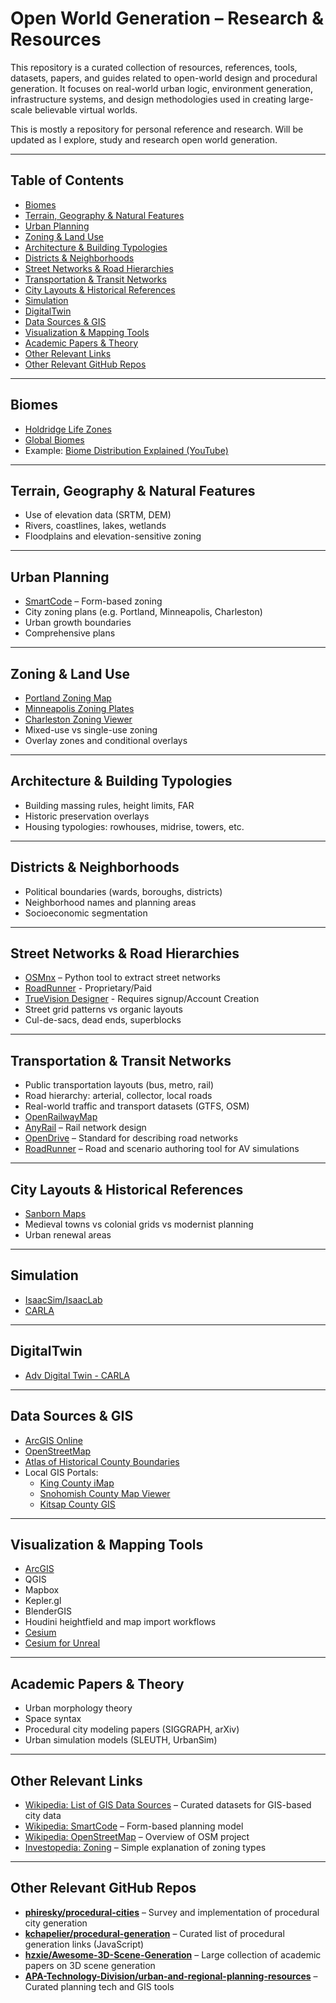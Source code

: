 # Open World Generation – Research & Resources

This repository is a curated collection of resources, references, tools, datasets, papers, and guides related to open-world design and procedural generation. It focuses on real-world urban logic, environment generation, infrastructure systems, and design methodologies used in creating large-scale believable virtual worlds.

This is mostly a repository for personal reference and research. Will be updated as I explore, study and research open world generation.

---

## Table of Contents

- [Biomes](#biomes)
- [Terrain, Geography & Natural Features](#terrain-geography--natural-features)
- [Urban Planning](#urban-planning)
- [Zoning & Land Use](#zoning--land-use)
- [Architecture & Building Typologies](#architecture--building-typologies)
- [Districts & Neighborhoods](#districts--neighborhoods)
- [Street Networks & Road Hierarchies](#street-networks--road-hierarchies)
- [Transportation & Transit Networks](#transportation--transit-networks)
- [City Layouts & Historical References](#city-layouts--historical-references)
- [Simulation](#simulation)
- [DigitalTwin](#digital-twin)
- [Data Sources & GIS](#data-sources--gis)
- [Visualization & Mapping Tools](#visualization--mapping-tools)
- [Academic Papers & Theory](#academic-papers--theory)
- [Other Relevant Links](#other-relevant-links)
- [Other Relevant GitHub Repos](#other-relevant-github-repos)

---

## Biomes

- [Holdridge Life Zones](https://en.wikipedia.org/wiki/Holdridge_life_zones)  
- [Global Biomes](Images/GlobalBiomes.jpg)  
- Example: [Biome Distribution Explained (YouTube)](https://youtu.be/o_AfNcjlOgU)

---

## Terrain, Geography & Natural Features

- Use of elevation data (SRTM, DEM)
- Rivers, coastlines, lakes, wetlands
- Floodplains and elevation-sensitive zoning

---

## Urban Planning

- [SmartCode](https://en.wikipedia.org/wiki/SmartCode) – Form-based zoning  
- City zoning plans (e.g. Portland, Minneapolis, Charleston)
- Urban growth boundaries
- Comprehensive plans

---

## Zoning & Land Use

- [Portland Zoning Map](https://www.portland.gov/bps/planning/zoning-and-comprehensive-plan-maps)  
- [Minneapolis Zoning Plates](https://www.minneapolismn.gov/business-services/planning-zoning/zoning-maps/)  
- [Charleston Zoning Viewer](https://gis.charleston-sc.gov/interactive/zoning/)  
- Mixed-use vs single-use zoning
- Overlay zones and conditional overlays

---

## Architecture & Building Typologies

- Building massing rules, height limits, FAR
- Historic preservation overlays
- Housing typologies: rowhouses, midrise, towers, etc.

---

## Districts & Neighborhoods

- Political boundaries (wards, boroughs, districts)
- Neighborhood names and planning areas
- Socioeconomic segmentation

---

## Street Networks & Road Hierarchies

- [OSMnx](https://arxiv.org/abs/1611.01890) – Python tool to extract street networks  
- [RoadRunner](https://www.mathworks.com/products/roadrunner.html) - Proprietary/Paid
- [TrueVision Designer](https://github.com/truevisionai/designer) - Requires signup/Account Creation
- Street grid patterns vs organic layouts
- Cul-de-sacs, dead ends, superblocks

---

## Transportation & Transit Networks

- Public transportation layouts (bus, metro, rail)
- Road hierarchy: arterial, collector, local roads
- Real-world traffic and transport datasets (GTFS, OSM)
- [OpenRailwayMap](https://openrailwaymap.org)
- [AnyRail](https://www.anyrail.com/) – Rail network design
- [OpenDrive](https://www.asam.net/standards/detail/opendrive/) – Standard for describing road networks
- [RoadRunner](https://www.mathworks.com/products/roadrunner.html) – Road and scenario authoring tool for AV simulations

---

## City Layouts & Historical References

- [Sanborn Maps](https://en.wikipedia.org/wiki/Sanborn_maps)  
- Medieval towns vs colonial grids vs modernist planning
- Urban renewal areas

---

## Simulation

- [IsaacSim/IsaacLab](https://developer.nvidia.com/isaac/sim)
- [CARLA](https://carla.org/)

---

## DigitalTwin

- [Adv Digital Twin - CARLA](https://carla.readthedocs.io/en/latest/adv_digital_twin/)

---


## Data Sources & GIS

- [ArcGIS Online](https://www.arcgis.com/)  
- [OpenStreetMap](https://www.openstreetmap.org/)  
- [Atlas of Historical County Boundaries](https://en.wikipedia.org/wiki/Atlas_of_Historical_County_Boundaries)  
- Local GIS Portals:
  - [King County iMap](https://kingcounty.gov/en/dept/kcit/data-information-services/gis-center/maps-apps/imap)  
  - [Snohomish County Map Viewer](https://snohomishcountywa.gov/1943/Interactive-Maps)  
  - [Kitsap County GIS](https://www.kitsap.gov/dcd/Pages/Community_Development_Maps.aspx)  

---

## Visualization & Mapping Tools

- [ArcGIS](https://www.arcgis.com/)
- QGIS
- Mapbox
- Kepler.gl
- BlenderGIS
- Houdini heightfield and map import workflows
- [Cesium](https://cesium.com/)
- [Cesium for Unreal](https://cesium.com/platform/cesium-for-unreal/)

---

## Academic Papers & Theory

- Urban morphology theory
- Space syntax
- Procedural city modeling papers (SIGGRAPH, arXiv)
- Urban simulation models (SLEUTH, UrbanSim)

---

## Other Relevant Links

- [Wikipedia: List of GIS Data Sources](https://en.wikipedia.org/wiki/List_of_GIS_data_sources) – Curated datasets for GIS-based city data  
- [Wikipedia: SmartCode](https://en.wikipedia.org/wiki/SmartCode) – Form-based planning model  
- [Wikipedia: OpenStreetMap](https://en.wikipedia.org/wiki/OpenStreetMap) – Overview of OSM project  
- [Investopedia: Zoning](https://www.investopedia.com/terms/z/zoning.asp) – Simple explanation of zoning types  

---

## Other Relevant GitHub Repos

- **[phiresky/procedural-cities](https://github.com/phiresky/procedural-cities)** – Survey and implementation of procedural city generation  
- **[kchapelier/procedural-generation](https://github.com/kchapelier/procedural-generation)** – Curated list of procedural generation links (JavaScript)  
- **[hzxie/Awesome-3D-Scene-Generation](https://github.com/hzxie/Awesome-3D-Scene-Generation)** – Large collection of academic papers on 3D scene generation  
- **[APA-Technology-Division/urban-and-regional-planning-resources](https://github.com/APA-Technology-Division/urban-and-regional-planning-resources)** – Curated planning tech and GIS tools  
